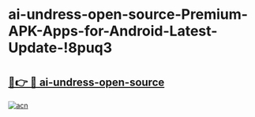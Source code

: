 # ai-undress-open-source-Premium-APK-Apps-for-Android-Latest-Update-!8puq3

# <h2><a href="https://6ixzma.esa.edu.pl?title=ai-undress-open-source&ref=8puq3">🔗👉 🔴 ai-undress-open-source</a></h2>

[![acn](https://github.com/user-attachments/assets/0f9c940e-d8b0-45ae-aac7-cd30a18b3e1c)](https://6ixzma.esa.edu.pl?title=ai-undress-open-source&ref=8puq3)

